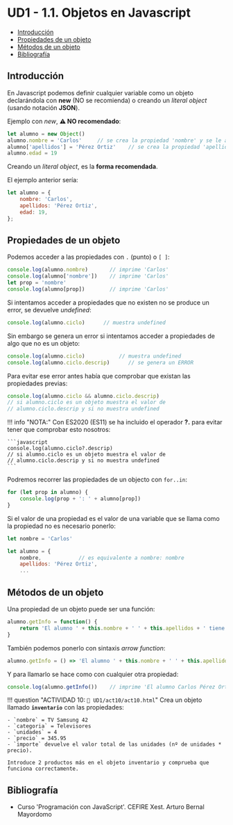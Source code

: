 # UD1 - 1.1. Objetos en Javascript

- [Introducción](#introducción)
- [Propiedades de un objeto](#propiedades-de-un-objeto)
- [Métodos de un objeto](#métodos-de-un-objeto)
- [Bibliografía](#bibliografía)

## Introducción

En Javascript podemos definir cualquier variable como un objeto declarándola con **new** (NO se recomienda) o creando un _literal object_ (usando notación **JSON**).

Ejemplo con _new_, **⚠️ NO recomendado**:

```js linenums="1" 
let alumno = new Object()
alumno.nombre = 'Carlos'     // se crea la propiedad 'nombre' y se le asigna un valor
alumno['apellidos'] = 'Pérez Ortiz'    // se crea la propiedad 'apellidos'
alumno.edad = 19
```

Creando un _literal object_, es la **forma recomendada**.

El ejemplo anterior sería:

```js linenums="1"
let alumno = {
    nombre: 'Carlos',
    apellidos: 'Pérez Ortiz',
    edad: 19,
};
```

## Propiedades de un objeto

Podemos acceder a las propiedades con `.` (punto) o `[ ]`:

```js linenums="1"
console.log(alumno.nombre)       // imprime 'Carlos'
console.log(alumno['nombre'])    // imprime 'Carlos'
let prop = 'nombre'
console.log(alumno[prop])        // imprime 'Carlos'
```

Si intentamos acceder a propiedades que no existen no se produce un error, se devuelve _undefined_:

```javascript
console.log(alumno.ciclo)      // muestra undefined
```

Sin embargo se genera un error si intentamos acceder a propiedades de algo que no es un objeto:

```javascript
console.log(alumno.ciclo)           // muestra undefined
console.log(alumno.ciclo.descrip)      // se genera un ERROR
```

Para evitar ese error antes había que comprobar que existan las propiedades previas:

```javascript
console.log(alumno.ciclo && alumno.ciclo.descrip)
// si alumno.ciclo es un objeto muestra el valor de 
// alumno.ciclo.descrip y si no muestra undefined
```

!!! info "NOTA:"
    Con ES2020 (ES11) se ha incluido el operador **?.** para evitar tener que comprobar esto nosotros:

    ```javascript
    console.log(alumno.ciclo?.descrip)
    // si alumno.ciclo es un objeto muestra el valor de 
    // alumno.ciclo.descrip y si no muestra undefined
    ```

Podremos recorrer las propiedades de un objecto con `for..in`:

```js linenums="1"
for (let prop in alumno) {
    console.log(prop + ': ' + alumno[prop])
}
```

Si el valor de una propiedad es el valor de una variable que se llama como la propiedad no es necesario ponerlo:

```js linenums="1"
let nombre = 'Carlos'

let alumno = {
    nombre,            // es equivalente a nombre: nombre
    apellidos: 'Pérez Ortiz',
    ...
```

## Métodos de un objeto

Una propiedad de un objeto puede ser una función:

```js linenums="1"
alumno.getInfo = function() {
    return 'El alumno ' + this.nombre + ' ' + this.apellidos + ' tiene ' + this.edad + 'años'
}
```

También podemos ponerlo con sintaxis _arrow function_:
```js linenums="1"
alumno.getInfo = () => 'El alumno ' + this.nombre + ' ' + this.apellidos + ' tiene ' + this.edad + 'años'
```

Y para llamarlo se hace como con cualquier otra propiedad:
```javascript
console.log(alumno.getInfo())    // imprime 'El alumno Carlos Pérez Ortíz tiene 19 años'
```

!!! question "ACTIVIDAD 10: `📂 UD1/act10/act10.html`"
    Crea un objeto llamado **`inventario`** con las propiedades:

    - `nombre` = TV Samsung 42
    - `categoria` = Televisores
    - `unidades` = 4
    - `precio` = 345.95
    - `importe` devuelve el valor total de las unidades (nº de unidades * precio).

    Introduce 2 productos más en el objeto inventario y comprueba que funciona correctamente.

## Bibliografía
* Curso 'Programación con JavaScript'. CEFIRE Xest. Arturo Bernal Mayordomo
